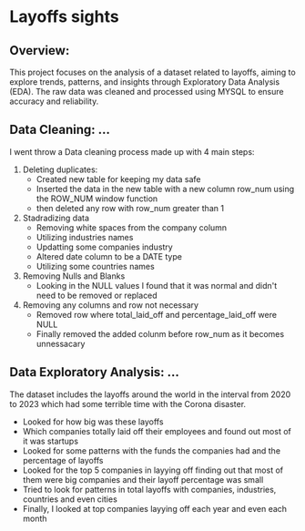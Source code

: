 # Layoffs sights 

## Overview: 
This project focuses on the analysis of a dataset related to layoffs, aiming to explore trends, patterns, and insights through Exploratory Data Analysis (EDA). The raw data was cleaned and processed using MYSQL to ensure accuracy and reliability.


## Data Cleaning: ...

I went throw a Data cleaning process made up with 4 main steps:

1. Deleting duplicates:
   - Created new table for keeping my data safe
   - Inserted the data in the new table with a new column row_num using the ROW_NUM window function
   - then deleted any row with row_num greater than 1
2. Stadradizing data
   - Removing white spaces from the company column
   - Utilizing industries names
   - Updatting some companies industry
   - Altered date column to be a DATE type
   - Utilizing some countries names
3. Removing Nulls and Blanks
   - Looking in the NULL values I found that it was normal and didn't need to be removed or replaced
4. Removing any columns and row not necessary
   - Removed row where total_laid_off and percentage_laid_off were NULL
   - Finally removed the added colunm before row_num as it becomes unnessacary


## Data Exploratory Analysis: ...

The dataset includes the layoffs around the world in the interval from 2020 to 2023 which had some terrible time with the Corona disaster. 

- Looked for how big was these layoffs
- Which companies totally laid off their employees and found out most of it was startups
- Looked for some patterns with the funds the companies had and the percentage of layoffs
- Looked for the top 5 companies in layying off finding out that most of them were big companies and their layoff percentage was small
- Tried to look for patterns in total layoffs with companies, industries, countries and even cities 
- Finally, I looked at top companies layying off each year and even each month 

